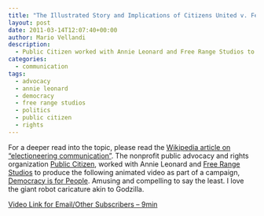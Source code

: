 ```yaml
---
title: "The Illustrated Story and Implications of Citizens United v. Federal Election Commission"
layout: post
date: 2011-03-14T12:07:40+00:00
author: Mario Vellandi
description:
  - Public Citizen worked with Annie Leonard and Free Range Studios to produce the following animated video as part of a campaign, Democracy is for People
categories:
  - communication
tags:
  - advocacy
  - annie leonard
  - democracy
  - free range studios
  - politics
  - public citizen
  - rights
---
```

For a deeper read into the topic, please read the [Wikipedia article on &#8220;electioneering communication&#8221;](http://en.wikipedia.org/wiki/Citizens_United_v._Federal_Election_Commission). The nonprofit public advocacy and rights organization [Public Citizen](http://www.citizen.org/), worked with Annie Leonard and [Free Range Studios](http://www.freerange.com/) to produce the following animated video as part of a campaign, [Democracy is for People](http://democracyisforpeople.org/). Amusing and compelling to say the least. I love the giant robot caricature akin to Godzilla.

[Video Link for Email/Other Subscribers &#8211; 9min](http://www.youtube.com/watch?v=k5kHACjrdEY)
